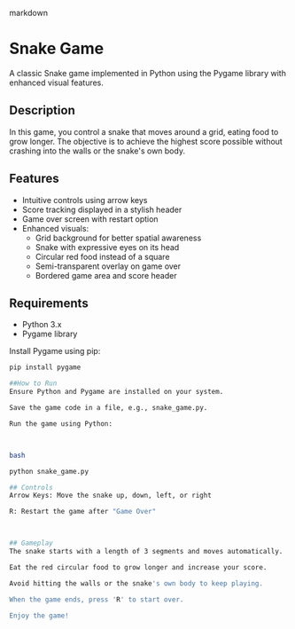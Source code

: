 markdown

# Snake Game

A classic Snake game implemented in Python using the Pygame library with enhanced visual features.

## Description

In this game, you control a snake that moves around a grid, eating food to grow longer. The objective is to achieve the highest score possible without crashing into the walls or the snake's own body.

## Features

- Intuitive controls using arrow keys
- Score tracking displayed in a stylish header
- Game over screen with restart option
- Enhanced visuals:
  - Grid background for better spatial awareness
  - Snake with expressive eyes on its head
  - Circular red food instead of a square
  - Semi-transparent overlay on game over
  - Bordered game area and score header

## Requirements

- Python 3.x
- Pygame library

Install Pygame using pip:

```bash
pip install pygame

##How to Run
Ensure Python and Pygame are installed on your system.

Save the game code in a file, e.g., snake_game.py.

Run the game using Python:



bash

python snake_game.py

## Controls
Arrow Keys: Move the snake up, down, left, or right

R: Restart the game after "Game Over"



## Gameplay
The snake starts with a length of 3 segments and moves automatically.

Eat the red circular food to grow longer and increase your score.

Avoid hitting the walls or the snake's own body to keep playing.

When the game ends, press 'R' to start over.

Enjoy the game!



